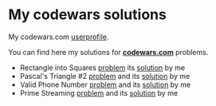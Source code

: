 # My codewars solutions

My codewars.com [userprofile](https://www.codewars.com/users/hulfyback).
 
You can find here my solutions for __[codewars.com](https://www.codewars.com)__ problems.
+ Rectangle into Squares [problem](https://www.codewars.com/kata/rectangle-into-squares/train/java) its [solution](https://github.com/hulfyback/my-codewars/blob/6kyu/src/main/com/codewars/level_6kyu/SqInRect.java) by me
+ Pascal's Triangle #2 [problem](https://www.codewars.com/kata/52945ce49bb38560fe0001d9) and its [solution](https://github.com/hulfyback/my-codewars/blob/6kyu/src/main/com/codewars/level_6kyu/PascalTriangle.java) by me
+ Valid Phone Number [problem](https://www.codewars.com/kata/525f47c79f2f25a4db000025) and its [solution](https://github.com/hulfyback/my-codewars/blob/6kyu/src/main/com/codewars/level_6kyu/PhoneNumber.java) by me
+ Prime Streaming [problem](https://www.codewars.com/kata/5519a584a73e70fa570005f5) and its [solution](https://github.com/hulfyback/my-codewars/blob/3kyu/src/main/com/codewars/level_3kyu/Primes.java) by me